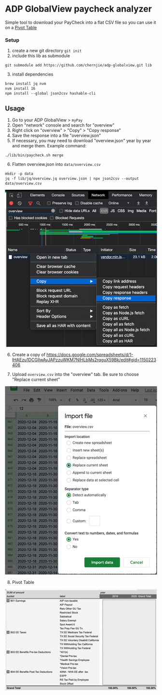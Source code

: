 
# ADP GlobalView paycheck analyzer

Simple tool to download your PayCheck into a flat CSV file so you can use it on a [Pivot Table](https://docs.google.com/spreadsheets/d/1-lHAEzu1DCGlIwAyJAPzzuWKM7NlHLbMs2rqguX59Bk/edit#gid=1263783736)

### Setup

1. create a new git directory `git init`
2. include this lib as submodule
```shell
git submodule add https://github.com/chernjie/adp-globalview.git lib
```
3. install dependencies
```shell
brew install jq nvm
nvm install 16
npm install --global json2csv hashable-cli
```

## Usage

1. Go to your ADP GlobalView > `myPay`
2. Open "network" console and search for "overview"
3. Right click on "overview" > "Copy" > "Copy response"
4. Save the response into a file "overview.json"
5. If necessary, you may need to download "overview.json" year by year and merge them. Example command:
```shell
./lib/bin/paycheck.sh merge
```
6. Flatten overview.json into `data/overview.csv`
```shell
mkdir -p data
jq -f lib/jq/overview.jq overview.json | npx json2csv --output data/overview.csv
```

![Screenshot of network console](./images/screenshot.png)

6. Create a copy of https://docs.google.com/spreadsheets/d/1-lHAEzu1DCGlIwAyJAPzzuWKM7NlHLbMs2rqguX59Bk/edit#gid=1150223406

7. Upload `overview.csv` into the "overview" tab. Be sure to choose "Replace current sheet"

![Screenshot of import instructions](./images/screenshot-import.png)

8. Pivot Table

![Screenshot of pivot table](./images/screenshot-pivot.png)
